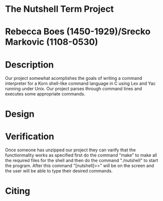 # The Nutshell Term Project
# Rebecca Boes (1450-1929)/Srecko Markovic (1108-0530)

# Description
Our project somewhat acomplishes the goals of writing a command interpreter for a Korn shell-like command language in C using Lex and Yac running under Unix. Our project parses through command lines and executes some appropriate commands.
# Design

# Verification
Once someone has unzipped our project they can varify that the functionmality works as specified first do the command "make" to make all the required files for the shell and then do the command "./nutshell" to start the program. After this command "[nutshell]>>" will be on the screen and the user will be able to type their desired commands.
# Citing